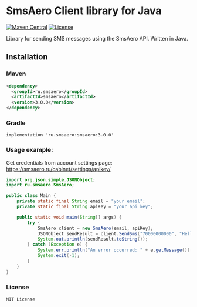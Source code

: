 # SmsAero Client library for Java

[![Maven Central](https://maven-badges.herokuapp.com/maven-central/ru.smsaero/smsaero/badge.svg)](https://maven-badges.herokuapp.com/maven-central/ru.smsaero/smsaero)
[![License](https://img.shields.io/badge/license-MIT-blue.svg)](https://opensource.org/licenses/MIT)

Library for sending SMS messages using the SmsAero API. Written in Java.

## Installation

### Maven

```xml
<dependency>
  <groupId>ru.smsaero</groupId>
  <artifactId>smsaero</artifactId>
  <version>3.0.0</version>
</dependency>
```

### Gradle

```
implementation 'ru.smsaero:smsaero:3.0.0'
```

### Usage example:

Get credentials from account settings page: https://smsaero.ru/cabinet/settings/apikey/

```java
import org.json.simple.JSONObject;
import ru.smsaero.SmsAero;

public class Main {
    private static final String email = "your email";
    private static final String apiKey = "your api key";

    public static void main(String[] args) {
        try {
            SmsAero client = new SmsAero(email, apiKey);
            JSONObject sendResult = client.SendSms("70000000000", "Hello, World!");
            System.out.println(sendResult.toString());
        } catch (Exception e) {
            System.err.println("An error occurred: " + e.getMessage());
            System.exit(-1);
        }
    }
}
```

### License

```
MIT License
```

